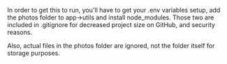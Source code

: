 In order to get this to run, you'll have to get your .env variables setup, add the photos folder to app->utils and install node_modules. Those two are included in .gitignore for decreased project size on GitHub, and security reasons.

Also, actual files in the photos folder are ignored, not the folder itself for storage purposes. 
